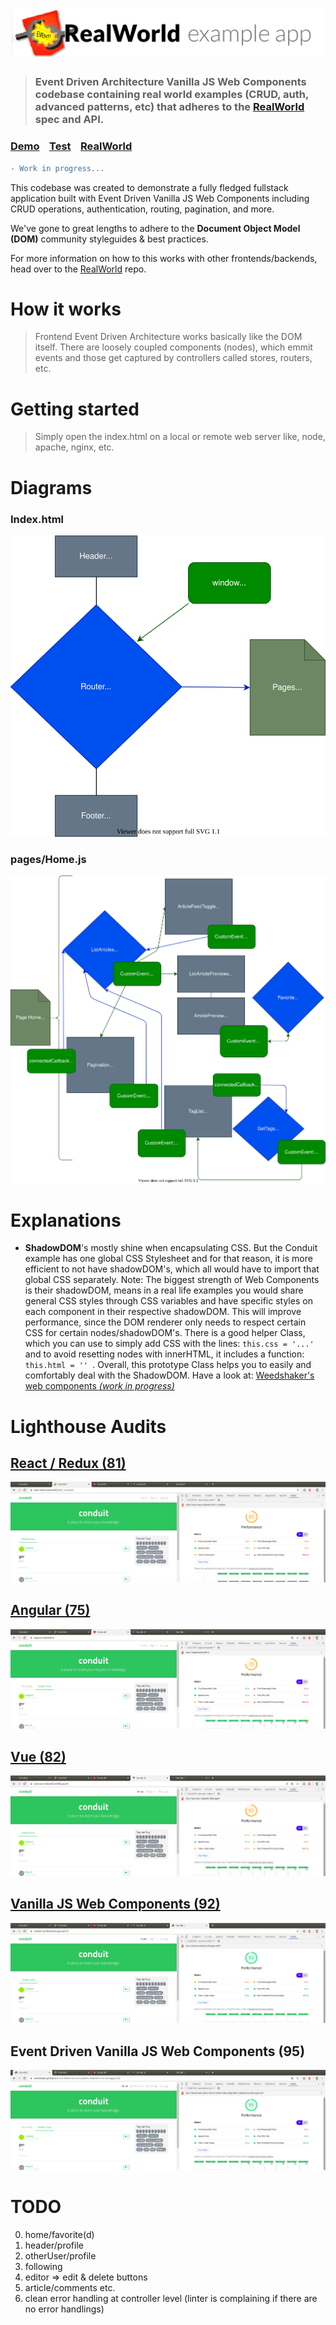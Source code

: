 # ![RealWorld Example App](logo.png)

> ### Event Driven Architecture Vanilla JS Web Components codebase containing real world examples (CRUD, auth, advanced patterns, etc) that adheres to the [RealWorld](https://github.com/gothinkster/realworld) spec and API.


### [Demo](https://mits-gossau.github.io/event-driven-web-components-realworld-example-app)&nbsp;&nbsp;&nbsp;&nbsp;[Test](https://mits-gossau.github.io/event-driven-web-components-realworld-example-app/test)&nbsp;&nbsp;&nbsp;&nbsp;[RealWorld](https://github.com/gothinkster/realworld)
```diff
- Work in progress...
```


This codebase was created to demonstrate a fully fledged fullstack application built with Event Driven Vanilla JS Web Components including CRUD operations, authentication, routing, pagination, and more.

We've gone to great lengths to adhere to the **Document Object Model (DOM)** community styleguides & best practices.

For more information on how to this works with other frontends/backends, head over to the [RealWorld](https://github.com/gothinkster/realworld) repo.


# How it works

> Frontend Event Driven Architecture works basically like the DOM itself. There are loosely coupled components (nodes), which emmit events and those get captured by controllers called stores, routers, etc.

# Getting started

> Simply open the index.html on a local or remote web server like, node, apache, nginx, etc.

# Diagrams

### Index.html
![Index](./diagrams/Index.drawio.svg)
### pages/Home.js
![Home](./diagrams/Home.drawio.svg)

# Explanations

* **ShadowDOM**'s mostly shine when encapsulating CSS. But the Conduit example has one global CSS Stylesheet and for that reason, it is more efficient to not have shadowDOM's, which all would have to import that global CSS separately. Note: The biggest strength of Web Components is their shadowDOM, means in a real life examples you would share general CSS styles through CSS variables and have specific styles on each component in their respective shadowDOM. This will improve performance, since the DOM renderer only needs to respect certain CSS for certain nodes/shadowDOM's. There is a good helper Class, which you can use to simply add CSS with the lines: ```this.css = '...' ``` and to avoid resetting nodes with innerHTML, it includes a function: ```this.html = '' ```. Overall, this prototype Class helps you to easily and comfortably deal with the ShadowDOM. Have a look at: [Weedshaker's web components *(work in progress)*](https://github.com/Weedshaker/web-components/blob/master/prototypes/MasterShadow.js)

# Lighthouse Audits

## [React / Redux (81)](https://github.com/gothinkster/react-redux-realworld-example-app)
![react-redux.realworld](./images/react-redux.realworld.png)

## [Angular (75)](https://github.com/gothinkster/angular-realworld-example-app)
![angular.realworld.io](./images/angular.realworld.io.png)

## [Vue (82)](https://github.com/gothinkster/vue-realworld-example-app)
![vue-vuex-realworld.netlify](./images/vue-vuex-realworld.netlify.png)

## [Vanilla JS Web Components (92)](https://github.com/gothinkster/web-components-realworld-example-app)
![conduit-vanilla.herokuapp](./images/conduit-vanilla.herokuapp.png)

## Event Driven Vanilla JS Web Components (95)
![event-driven-web-components-realworld-example-app](./images/event-driven-web-components-realworld-example-app.png)

# TODO

0. home/favorite(d)
1. header/profile
2. otherUser/profile
3. following
4. editor => edit & delete buttons
5. article/comments etc.
6. clean error handling at controller level (linter is complaining if there are no error handlings)

